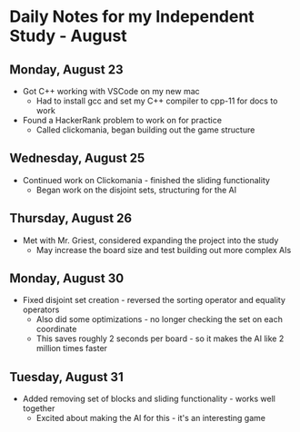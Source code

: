 # Daily Notes for my Independent Study - August

## Monday, August 23

- Got C++ working with VSCode on my new mac
  - Had to install gcc and set my C++ compiler to cpp-11 for docs to work
- Found a HackerRank problem to work on for practice
  - Called clickomania, began building out the game structure

## Wednesday, August 25

- Continued work on Clickomania - finished the sliding functionality
  - Began work on the disjoint sets, structuring for the AI

## Thursday, August 26

- Met with Mr. Griest, considered expanding the project into the study
  - May increase the board size and test building out more complex AIs

## Monday, August 30

- Fixed disjoint set creation - reversed the sorting operator and equality operators
  - Also did some optimizations - no longer checking the set on each coordinate
  - This saves roughly 2 seconds per board - so it makes the AI like 2 million times faster

## Tuesday, August 31

- Added removing set of blocks and sliding functionality - works well together
  - Excited about making the AI for this - it's an interesting game